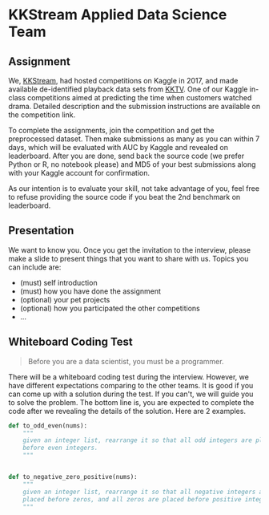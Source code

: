 # KKStream Applied Data Science Team

## Assignment

We, [KKStream](https://www.kkstream.com.tw/en/), had hosted competitions on Kaggle in 2017, and made available de-identified playback data sets from [KKTV](https://www.kktv.me/). One of our Kaggle in-class competitions aimed at predicting the time when customers watched drama. Detailed description and the submission instructions are available on the competition link.

To complete the assignments, join the competition and get the preprocessed dataset. Then make submissions as many as you can within 7 days, which will be evaluated with AUC by Kaggle and revealed on leaderboard. After you are done, send back the source code (we prefer Python or R, no notebook please) and MD5 of your best submissions along with your Kaggle account for confirmation.

As our intention is to evaluate your skill, not take advantage of you, feel free to refuse providing the source code if you beat the 2nd benchmark on leaderboard.

## Presentation

We want to know you. Once you get the invitation to the interview, please make a slide to present things that you want to share with us. Topics you can include are:

* (must) self introduction
* (must) how you have done the assignment
* (optional) your pet projects
* (optional) how you participated the other competitions
* ...

## Whiteboard Coding Test

> Before you are a data scientist, you must be a programmer.

There will be a whiteboard coding test during the interview. However, we have different expectations comparing to the other teams. It is good if you can come up with a solution during the test. If you can't, we will guide you to solve the problem. The bottom line is, you are expected to complete the code after we revealing the details of the solution. Here are 2 examples.

``` python
def to_odd_even(nums):
    """
    given an integer list, rearrange it so that all odd integers are placed
    before even integers.
    """


def to_negative_zero_positive(nums):
    """
    given an integer list, rearrange it so that all negative integers are
    placed before zeros, and all zeros are placed before positive integers.
    """
```
